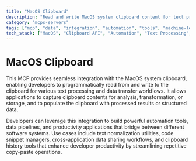```yaml
---
title: "MacOS Clipboard"
description: "Read and write MacOS system clipboard content for text processing and data transfer tasks"
category: "mcps-servers"
tags: ["mcp", "data", "integration", "automation", "tools", "machine-learning"]
tech_stack: ["MacOS", "Clipboard API", "Automation", "Text Processing", "Data Transfer"]
---
```


# MacOS Clipboard

This MCP provides seamless integration with the MacOS system clipboard, enabling developers to programmatically read from and write to the clipboard for various text processing and data transfer workflows. It allows applications to capture clipboard contents for analysis, transformation, or storage, and to populate the clipboard with processed results or structured data.

Developers can leverage this integration to build powerful automation tools, data pipelines, and productivity applications that bridge between different software systems. Use cases include text normalization utilities, code snippet managers, cross-application data sharing workflows, and clipboard history tools that enhance developer productivity by streamlining repetitive copy-paste operations.
